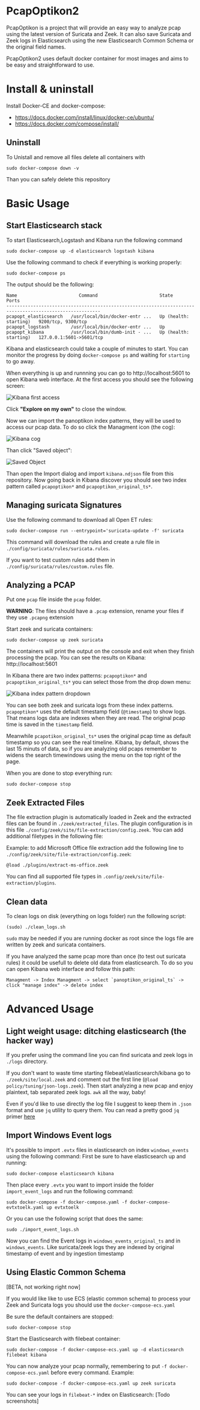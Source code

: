# PcapOptikon2
PcapOptikon is a project that will provide an easy way to analyze pcap using the latest version of Suricata and Zeek.
It can also save Suricata and Zeek logs in Elasticsearch using the new Elasticsearch Common Schema or the original field names.

PcapOptikon2 uses default docker container for most images and aims to be easy and straightforward to use.

# Install & uninstall
Install Docker-CE and docker-compose:
- https://docs.docker.com/install/linux/docker-ce/ubuntu/
- https://docs.docker.com/compose/install/

## Uninstall
To Unistall and remove all files delete all containers with
```
sudo docker-compose down -v
```
Than you can safely delete this repository

# Basic Usage

## Start Elasticsearch stack

To start Elasticsearch,Logstash and Kibana run the following command
```
sudo docker-compose up -d elasticsearch logstash kibana
```

Use the following command to check if everything is working properly:
```
sudo docker-compose ps
```
The output should be the following:
```
Name                       Command                       State                    Ports          
---------------------------------------------------------------------------------------------------------
pcapopt_elasticsearch   /usr/local/bin/docker-entr ...   Up (health: starting)   9200/tcp, 9300/tcp      
pcapopt_logstash        /usr/local/bin/docker-entr ...   Up                                              
pcapopt_kibana          /usr/local/bin/dumb-init - ...   Up (health: starting)   127.0.0.1:5601->5601/tcp
```

Kibana and elasticsearch could take a couple of minutes to start. You can monitor the progress by doing `docker-compose ps` and waiting for `starting` to go away.

When everything is up and runnning you can go to http://localhost:5601 to open Kibana web interface.
At the first access you should see the following screen:

![Kibana first access](https://github.com/certego/PcapOptikon2/raw/master/images/kibana_first_access.png)

Click **"Explore on my own"** to close the window.

Now we can import the panoptikon index patterns, they will be used to access our pcap data. To do so click the Managment icon (the cog):

![Kibana cog](https://github.com/certego/PcapOptikon2/raw/master/images/kibana_managment.png)

Than click "Saved object":

![Saved Object](https://github.com/certego/PcapOptikon2/raw/master/images/kibana_saved_object.png)

Than open the Import dialog and import `kibana.ndjson` file from this repository. Now going back in Kibana discover you should see two index pattern called `pcapoptikon*` and `pcapoptikon_original_ts*`.


## Managing suricata Signatures
Use the following command to download all Open ET rules:
```
sudo docker-compose run --entrypoint='suricata-update -f' suricata
```
This command will download the rules and create a rule file in `./config/suricata/rules/suricata.rules`.

If you want to test custom rules add them in `./config/suricata/rules/custom.rules` file.

## Analyzing a PCAP
Put one `pcap` file inside the `pcap` folder.

**WARNING**: The files should have a `.pcap` extension, rename your files if they use `.pcapng` extension

Start zeek and suricata containers:
```
sudo docker-compose up zeek suricata
```

The containers will print the output on the console and exit when they finish processing the pcap.
You can see the results on Kibana: http://localhost:5601

In Kibana there are two index patterns: `pcapoptikon*` and `pcapoptikon_original_ts*` you can select those from the drop down menu:

![Kibana index pattern dropdown](https://github.com/certego/PcapOptikon2/raw/master/images/kibana_indexpattern_dropdown.png)

You can see both zeek and suricata logs from these index patterns. `pcapoptikon*` uses the default timestamp field (`@timestamp`) to show logs. That means logs data are indexes when they are read. The original pcap time is saved in the `timestamp` field.

Meanwhile `pcapotikon_original_ts*` uses the original pcap time as default timestamp so you can see the real timeline. Kibana, by default, shows the last 15 minuts of data, so if you are analyzing old pcaps remember to widens the search timewindows using the menu on the top right of the page.

When you are done to stop everything run:
```
sudo docker-compose stop
```

## Zeek Extracted Files

The file extraction plugin is automatically loaded in Zeek and the extracted files can be found in `./zeek/extracted_files`. The plugin configuration is in this file `./config/zeek/site/file-extraction/config.zeek`. You can add additional filetypes in the following file:

Example: to add Microsoft Office file extraction add the following line to `./config/zeek/site/file-extraction/config.zeek`:
```
@load ./plugins/extract-ms-office.zeek
```
You can find all supported file types in `.config/zeek/site/file-extraction/plugins`.

## Clean data
To clean logs on disk (everything on logs folder) run the following script:
```
(sudo) ./clean_logs.sh
```
`sudo` may be needed if you are running docker as root since the logs file are written by zeek and suricata containers.

If you have analyzed the same pcap more than once (to test out suricata rules) it could be usefull to delete old data from elasticsearch. To do so you can open Kibana web interface and follow this path:
```
Managment -> Index Managment -> select `panoptikon_original_ts` -> click "manage index" -> delete index
```

# Advanced Usage

## Light weight usage: ditching elasticsearch (the hacker way)
If you prefer using the command line you can find suricata and zeek logs in `./logs` directory.

If you don't want to waste time starting filebeat/elasticsearch/kibana go to `./zeek/site/local.zeek` and comment out the first line (`@load policy/tuning/json-logs.zeek`). Then start analyzing a new pcap and enjoy plaintext, tab separated zeek logs. `awk` all the way, baby!

Even if you'd like to use directly the log file I suggest to keep them in `.json` format and use `jq` utility to query them. You can read a pretty good `jq` primer [here](https://www.gibiansky.com/blog/command-line/jq-primer/index.html)

## Import Windows Event logs
It's possible to import `.evtx` files in elasticsearch on index `windows_events` using the following command:
First be sure to have elasticsearch up and running:
```
sudo docker-compose elasticsearch kibana
```

Then place every `.evtx` you want to import inside the folder `import_event_logs` and run the following command:
```
sudo docker-compose -f docker-compose.yaml -f docker-compose-evtxtoelk.yaml up evtxtoelk
```
Or you can use the following script that does the same:
```
sudo ./import_event_logs.sh
```

Now you can find the Event logs in `windows_events_original_ts` and in `windows_events`. Like suricata/zeek logs they are indexed by original timestamp of event and by ingestion timestamp

## Using Elastic Common Schema
[BETA, not working right now]

If you would like like to use ECS (elastic common schema) to process your Zeek and Suricata logs you should use the `docker-compose-ecs.yaml`

Be sure the default containers are stopped:
```
sudo docker-compose stop
```

Start the Elasticsearch with filebeat container:
```
sudo docker-compose -f docker-compose-ecs.yaml up -d elasticsearch filebeat kibana
```

You can now analyze your pcap normally, remembering to put `-f docker-compose-ecs.yaml` before every command.
Example:
```
sudo docker-compose -f docker-compose-ecs.yaml up zeek suricata
```

You can see your logs in `filebeat-*` index on Elasticsearch:
[Todo screenshots]
